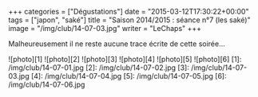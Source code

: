 +++
categories = ["Dégustations"]
date = "2015-03-12T17:30:22+00:00"
tags = ["japon", "saké"]
title = "Saison 2014/2015 : séance n°7 (les saké)"
image = "/img/club/14-07-03.jpg"
writer = "LeChaps"
+++

Malheureusement il ne reste aucune trace écrite de cette soirée...

![photo][1]
![photo][2]
![photo][3]
![photo][4]
![photo][5]
![photo][6]
[1]: /img/club/14-07-01.jpg
[2]: /img/club/14-07-02.jpg
[3]: /img/club/14-07-03.jpg
[4]: /img/club/14-07-04.jpg
[5]: /img/club/14-07-05.jpg
[6]: /img/club/14-07-06.jpg